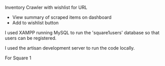 Inventory Crawler with wishlist for URL

- View summary of scraped items on dashboard
- Add to wishlist button

I used XAMPP running MySQL to run the 'square1users' database so that users can be registered.

I used the artisan development server to run the code locally.

For Square 1
